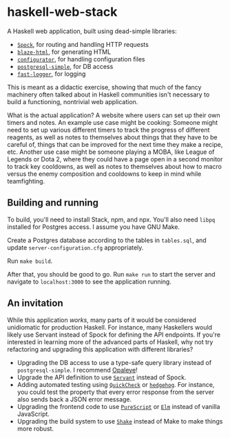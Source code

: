 # haskell-web-stack

A Haskell web application, built using dead-simple libraries:

* [`Spock`](http://hackage.haskell.org/package/Spock), for routing and handling HTTP requests
* [`blaze-html`](http://hackage.haskell.org/package/blaze-html), for generating HTML
* [`configurator`](http://hackage.haskell.org/package/configurator), for handling configuration
  files
* [`postgresql-simple`](http://hackage.haskell.org/package/postgresql-simple), for DB access
* [`fast-logger`](http://hackage.haskell.org/package/fast-logger), for logging

This is meant as a didactic exercise, showing that much of the fancy machinery
often talked about in Haskell communities isn't necessary to build a functioning,
nontrivial web application.

What is the actual application? A website where users can set up their own timers and notes.
An example use case might be cooking: Someone might need to set up various different timers
to track the progress of different reagents, as well as notes to themselves about things
that they have to be careful of, things that can be improved for the next time they make
a recipe, etc. Another use case might be someone playing a MOBA, like League of Legends
or Dota 2, where they could have a page open in a second monitor to track key cooldowns,
as well as notes to themselves about how to macro versus the enemy composition and
cooldowns to keep in mind while teamfighting.

## Building and running

To build, you'll need to install Stack, npm, and npx. You'll also need `libpq` installed
for Postgres access. I assume you have GNU Make.

Create a Postgres database according to the tables in `tables.sql`, and update
`server-configuration.cfg` appropriately.

Run `make build`.

After that, you should be good to go. Run `make run` to start the server and navigate
to `localhost:3000` to see the application running.

## An invitation

While this application *works*, many parts of it would be considered unidiomatic
for production Haskell. For instance, many Haskellers would likely use Servant
instead of Spock for defining the API endpoints. If you're interested in
learning more of the advanced parts of Haskell, why not try refactoring and
upgrading this application with different libraries?

* Upgrading the DB access to use a type-safe query library instead of `postgresql-simple`.
  I recommend [Opaleye](http://hackage.haskell.org/package/opaleye)!
* Upgrade the API definition to use [`Servant`](https://docs.servant.dev/en/stable/)
  instead of Spock.
* Adding automated testing using [`QuickCheck`](http://hackage.haskell.org/QuickCheck) or
  [`hedgehog`](http://hackage.haskell.org/hedgehog). For instance, you could test the
  property that every error response from the server also sends back a JSON error
  message.
* Upgrading the frontend code to use [`PureScript`](http://www.purescript.org/) or
  [`Elm`](https://elm-lang.org/) instead of vanilla JavaScript.
* Upgrading the build system to use [`Shake`](http://hackage.haskell.org/package/shake)
  instead of Make to make things more robust.
